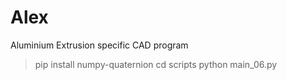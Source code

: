 # Alex
Aluminium Extrusion specific CAD program

> pip install numpy-quaternion
> cd scripts
> python main_06.py